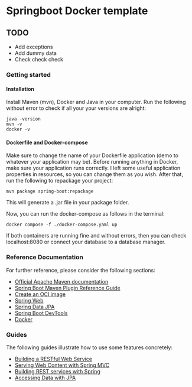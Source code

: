 # Springboot Docker template

## TODO

* Add exceptions
* Add dummy data
* Check check check

### Getting started

#### Installation

Install Maven (mvn), Docker and Java in your computer.
Run the following without error to check if all your your versions are alright:

```
java -version
mvn -v
docker -v
```

#### Dockerfile and Docker-compose

Make sure to change the name of your Dockerfile application (demo to whatever your application may be).
Before running anything in Docker, make sure your application runs correctly. I left some useful application properties in resources, so you can change them as you wish. After that, run the following to repackage your project:

```
mvn package spring-boot:repackage
```

This will generate a .jar file in your package folder.

Now, you can run the docker-compose as follows in the terminal:

```
docker compose -f ./docker-compose.yaml up
```

If both containers are running fine and without errors, then you can check localhost:8080 or connect your database to a database manager.

### Reference Documentation

For further reference, please consider the following sections:

- [Official Apache Maven documentation](https://maven.apache.org/guides/index.html)
- [Spring Boot Maven Plugin Reference Guide](https://docs.spring.io/spring-boot/docs/3.0.5/maven-plugin/reference/html/)
- [Create an OCI image](https://docs.spring.io/spring-boot/docs/3.0.5/maven-plugin/reference/html/#build-image)
- [Spring Web](https://docs.spring.io/spring-boot/docs/3.0.5/reference/htmlsingle/#web)
- [Spring Data JPA](https://docs.spring.io/spring-boot/docs/3.0.5/reference/htmlsingle/#data.sql.jpa-and-spring-data)
- [Spring Boot DevTools](https://docs.spring.io/spring-boot/docs/3.0.5/reference/htmlsingle/#using.devtools)
- [Docker](https://docs.docker.com/)

### Guides

The following guides illustrate how to use some features concretely:

- [Building a RESTful Web Service](https://spring.io/guides/gs/rest-service/)
- [Serving Web Content with Spring MVC](https://spring.io/guides/gs/serving-web-content/)
- [Building REST services with Spring](https://spring.io/guides/tutorials/rest/)
- [Accessing Data with JPA](https://spring.io/guides/gs/accessing-data-jpa/)
